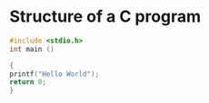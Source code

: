 # Structure of a C program
```c
#include <stdio.h>
int main ()

{
printf("Hello World");
return 0;
}
```
